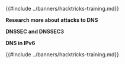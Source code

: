 {{#include ../banners/hacktricks-training.md}}

**Research more about attacks to DNS**

**DNSSEC and DNSSEC3**

**DNS in IPv6**

{{#include ../banners/hacktricks-training.md}}


